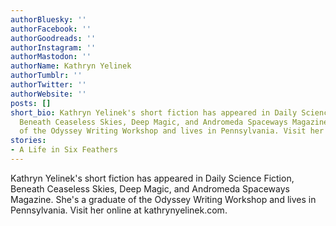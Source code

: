 ```yaml
---
authorBluesky: ''
authorFacebook: ''
authorGoodreads: ''
authorInstagram: ''
authorMastodon: ''
authorName: Kathryn Yelinek
authorTumblr: ''
authorTwitter: ''
authorWebsite: ''
posts: []
short_bio: Kathryn Yelinek's short fiction has appeared in Daily Science Fiction,
  Beneath Ceaseless Skies, Deep Magic, and Andromeda Spaceways Magazine. She's a graduate
  of the Odyssey Writing Workshop and lives in Pennsylvania. Visit her online at kathrynyelinek.com.
stories:
- A Life in Six Feathers
---
```


Kathryn Yelinek's short fiction has appeared in Daily Science Fiction, Beneath Ceaseless Skies, Deep Magic, and Andromeda Spaceways Magazine. She's a graduate of the Odyssey Writing Workshop and lives in Pennsylvania.  Visit her online at kathrynyelinek.com.